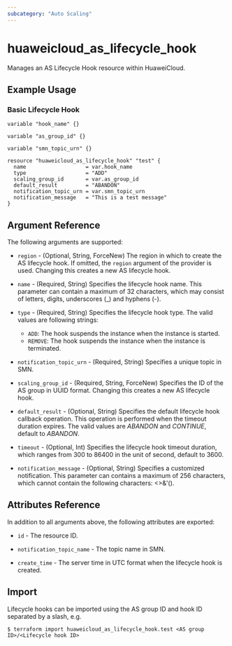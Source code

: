 ```yaml
---
subcategory: "Auto Scaling"
---
```


# huaweicloud_as_lifecycle_hook

Manages an AS Lifecycle Hook resource within HuaweiCloud.

## Example Usage

### Basic Lifecycle Hook

```hcl
variable "hook_name" {}

variable "as_group_id" {}

variable "smn_topic_urn" {}

resource "huaweicloud_as_lifecycle_hook" "test" {
  name                   = var.hook_name
  type                   = "ADD"
  scaling_group_id       = var.as_group_id
  default_result         = "ABANDON"
  notification_topic_urn = var.smn_topic_urn
  notification_message   = "This is a test message"
}
```

## Argument Reference

The following arguments are supported:

* `region` - (Optional, String, ForceNew) The region in which to create the AS lifecycle hook.
  If omitted, the `region` argument of the provider is used.
  Changing this creates a new AS lifecycle hook.

* `name` - (Required, String) Specifies the lifecycle hook name.
  This parameter can contain a maximum of 32 characters, which may consist of letters, digits,
  underscores (_) and hyphens (-).

* `type` - (Required, String) Specifies the lifecycle hook type.
  The valid values are following strings:
  * `ADD`: The hook suspends the instance when the instance is started.
  * `REMOVE`: The hook suspends the instance when the instance is terminated.

* `notification_topic_urn` - (Required, String) Specifies a unique topic in SMN.

* `scaling_group_id` - (Required, String, ForceNew) Specifies the ID of the AS group in UUID format.
  Changing this creates a new AS lifecycle hook.

* `default_result` - (Optional, String) Specifies the default lifecycle hook callback operation.
  This operation is performed when the timeout duration expires.
  The valid values are *ABANDON* and *CONTINUE*, default to *ABANDON*.

* `timeout` - (Optional, Int) Specifies the lifecycle hook timeout duration, which ranges from 300 to 86400 in the
  unit of second, default to 3600.

* `notification_message` - (Optional, String) Specifies a customized notification.
  This parameter can contains a maximum of 256 characters, which cannot contain the following characters: <>&'().

## Attributes Reference

In addition to all arguments above, the following attributes are exported:

* `id` - The resource ID.

* `notification_topic_name` - The topic name in SMN.

* `create_time` - The server time in UTC format when the lifecycle hook is created.

## Import

Lifecycle hooks can be imported using the AS group ID and hook ID separated by a slash, e.g.

```
$ terraform import huaweicloud_as_lifecycle_hook.test <AS group ID>/<Lifecycle hook ID>
```


